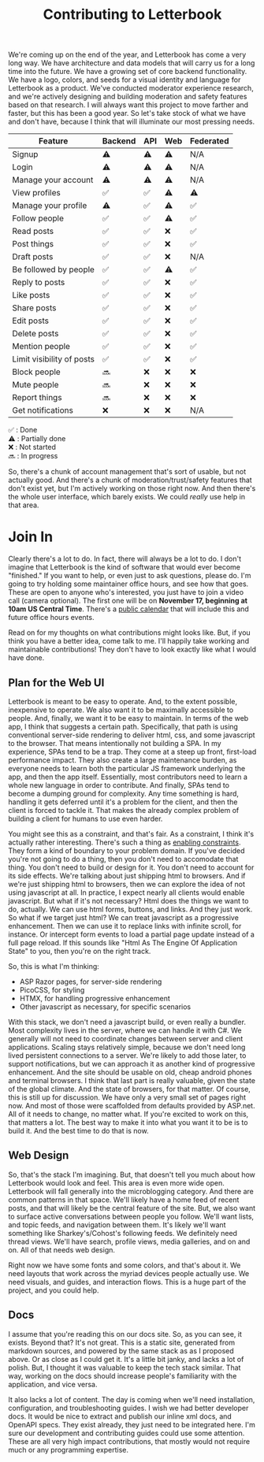 ﻿---
title: Contributing to Letterbook
authors:
  - jenniferplusplus
---

We're coming up on the end of the year, and Letterbook has come a very long way. We have architecture and data models that will carry us for a long time into the future. We have a growing set of core backend functionality. We have a logo, colors, and seeds for a visual identity and language for Letterbook as a product. We've conducted moderator experience research, and we're actively designing and building moderation and safety features based on that research. I will always want this project to move farther and faster, but this has been a good year. So let's take stock of what we have and don't have, because I think that will illuminate our most pressing needs.

| Feature                    | Backend | API | Web  | Federated |
|----------------------------|---------|-----|------|-----------|
| Signup                     | ⚠️      | ⚠️   | ⚠️   | N/A       |
| Login                      | ⚠️      | ⚠️   | ⚠️   | N/A       |
| Manage your account        | ⚠️      | ⚠️   | ⚠️   | N/A       |
| View profiles              | ✅      | ✅   | ⚠️   | ⚠️        |
| Manage your profile        | ⚠️      | ✅   | ⚠️   | ✅        |
| Follow people              | ✅      | ✅   | ⚠️   | ✅        |
| Read posts                 | ✅      | ✅   | ❌   | ✅        |
| Post things                | ✅      | ✅   | ❌   | ✅        |
| Draft posts                | ✅      | ✅   | ❌   | N/A       |
| Be followed by people      | ✅      | ✅   | ⚠️   | ✅        |
| Reply to posts             | ✅      | ✅   | ❌   | ✅        |
| Like posts                 | ✅      | ✅   | ❌   | ✅        |
| Share posts                | ✅      | ✅   | ❌   | ✅        |
| Edit posts                 | ✅      | ✅   | ❌   | ✅        |
| Delete posts               | ✅      | ✅   | ❌   | ✅        |
| Mention people             | ✅      | ✅   | ❌   | ✅        |
| Limit visibility of posts  | ✅      | ✅   | ❌   | ✅        |
| Block people               | 🔜      | ❌   | ❌   | ❌        |
| Mute people                | 🔜      | ❌   | ❌   | ❌        |
| Report things              | 🔜      | ❌   | ❌   | ❌        |
| Get notifications          | ❌      | ❌   | ❌   | N/A       |

 ✅ : Done  
 ⚠️ : Partially done  
 ❌ : Not started  
 🔜 : In progress  

So, there's a chunk of account management that's sort of usable, but not actually good. And there's a chunk of moderation/trust/safety features that don't exist yet, but I'm actively working on those right now. And then there's the whole user interface, which barely exists. We could _really_ use help in that area.

# Join In

Clearly there's a lot to do. In fact, there will always be a lot to do. I don't imagine that Letterbook is the kind of software that would ever become "finished." If you want to help, or even just to ask questions, please do. I'm going to try holding some maintainer office hours, and see how that goes. These are open to anyone who's interested, you just have to join a video call (camera optional). The first one will be on **November 17, beginning at 10am US Central Time**. There's a [public calendar][office-hours-cal] that will include this and future office hours events.

Read on for my thoughts on what contributions might looks like. But, if you think you have a better idea, come talk to me. I'll happily take working and maintainable contributions! They don't have to look exactly like what I would have done.

## Plan for the Web UI

Letterbook is meant to be easy to operate. And, to the extent possible, inexpensive to operate. We also want it to be maximally accessible to people. And, finally, we want it to be easy to maintain. In terms of the web app, I think that suggests a certain path. Specifically, that path is using conventional server-side rendering to deliver html, css, and some javascript to the browser. That means intentionally not building a SPA. In my experience, SPAs tend to be a trap. They come at a steep up front, first-load performance impact. They also create a large maintenance burden, as everyone needs to learn both the particular JS framework underlying the app, and then the app itself. Essentially, most contributors need to learn a whole new language in order to contribute. And finally, SPAs tend to become a dumping ground for complexity. Any time something is hard, handling it gets deferred until it's a problem for the client, and then the client is forced to tackle it. That makes the already complex problem of building a client for humans to use even harder.

You might see this as a constraint, and that's fair. As a constraint, I think it's actually rather interesting. There's such a thing as [enabling constraints][enabling-constraints]. They form a kind of boundary to your problem domain. If you've decided you're not going to do a thing, then you don't need to accomodate that thing. You don't need to build or design for it. You don't need to account for its side effects. We're talking about just shipping html to browsers. And if we're just shipping html to browsers, then we can explore the idea of not using javascript at all. In practice, I expect nearly all clients would enable javascript. But what if it's not necessary? Html does the things we want to do, actually. We can use html forms, buttons, and links. And they just work. So what if we target just html? We can treat javascript as a progressive enhancement. Then we can use it to replace links with infinite scroll, for instance. Or intercept form events to load a partial page update instead of a full page reload. If this sounds like "Html As The Engine Of Application State" to you, then you're on the right track.

So, this is what I'm thinking:

- ASP Razor pages, for server-side rendering
- PicoCSS, for styling
- HTMX, for handling progressive enhancement
- Other javascript as necessary, for specific scenarios

With this stack, we don't need a javascript build, or even really a bundler. Most complexity lives in the server, where we can handle it with C#. We generally will not need to coordinate changes between server and client applications. Scaling stays relatively simple, because we don't need long lived persistent connections to a server. We're likely to add those later, to support notifications, but we can approach it as another kind of progressive enhancement. And the site should be usable on old, cheap android phones and terminal browsers. I think that last part is really valuable, given the state of the global climate. And the state of browsers, for that matter. Of course, this is still up for discussion. We have only a very small set of pages right now. And most of those were scaffolded from defaults provided by ASP.net. All of it needs to change, no matter what. If you're excited to work on this, that matters a lot. The best way to make it into what you want it to be is to build it. And the best time to do that is now.

## Web Design

So, that's the stack I'm imagining. But, that doesn't tell you much about how Letterbook would look and feel. This area is even more wide open. Letterbook will fall generally into the microblogging category. And there are common patterns in that space. We'll likely have a home feed of recent posts, and that will likely be the central feature of the site. But, we also want to surface active conversations between people you follow. We'll want lists, and topic feeds, and navigation between them. It's likely we'll want something like Sharkey's/Cohost's following feeds. We definitely need thread views. We'll have search, profile views, media galleries, and on and on. All of that needs web design.

Right now we have some fonts and some colors, and that's about it. We need layouts that work across the myriad devices people actually use. We need visuals, and guides, and interaction flows. This is a huge part of the project, and you could help.

## Docs

I assume that you're reading this on our docs site. So, as you can see, it exists. Beyond that? It's not great. This is a static site, generated from markdown sources, and powered by the same stack as as I proposed above. Or as close as I could get it. It's a little bit janky, and lacks a lot of polish. But, I thought it was valuable to keep the tech stack similar. That way, working on the docs should increase people's familiarity with the application, and vice versa.

It also lacks a lot of content. The day is coming when we'll need installation, configuration, and troubleshooting guides. I wish we had better developer docs. It would be nice to extract and publish our inline xml docs, and OpenAPI specs. They exist already, they just need to be integrated here. I'm sure our development and contributing guides could use some attention. These are all very high impact contributions, that mostly would not require much or any programming expertise.


[enabling-constraints]: https://jordankaye.dev/posts/enabling-constraints/
[office-hours-cal]: https://user.fm/calendar/v1-c31799a84a233330f05e39af1c184a71/Letterbook%20Office%20Hours.ics
